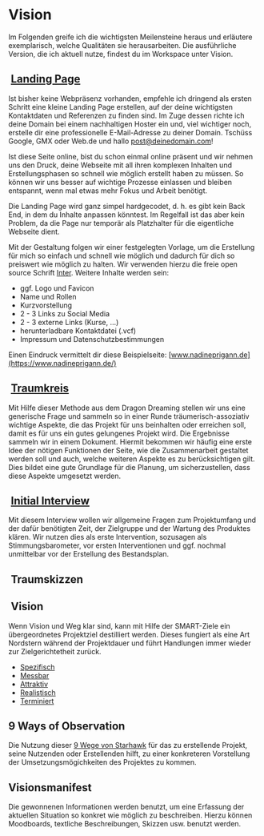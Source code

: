 # Vision

Im Folgenden greife ich die wichtigsten Meilensteine heraus und erläutere exemplarisch, welche Qualitäten sie herausarbeiten. Die ausführliche Version, die ich aktuell nutze, findest du im Workspace unter Vision.

##  [Landing Page](https://trello.com/c/H0mrfhs8)

Ist bisher keine Webpräsenz vorhanden, empfehle ich dringend als ersten Schritt eine kleine Landing Page erstellen, auf der deine wichtigsten Kontaktdaten und Referenzen zu finden sind. Im Zuge dessen richte ich deine Domain bei einem nachhaltigen Hoster ein und, viel wichtiger noch, erstelle dir eine professionelle E-Mail-Adresse zu deiner Domain. Tschüss Google, GMX oder Web.de und hallo <post@deinedomain.com>!

Ist diese Seite online, bist du schon einmal online präsent und wir nehmen uns den Druck, deine Webseite mit all ihren komplexen Inhalten und Erstellungsphasen so schnell wie möglich erstellt haben zu müssen. So können wir uns besser auf wichtige Prozesse einlassen und bleiben entspannt, wenn mal etwas mehr Fokus und Arbeit benötigt.

Die Landing Page wird ganz simpel hardgecodet, d. h. es gibt kein Back End, in dem du Inhalte anpassen könntest. Im Regelfall ist das aber kein Problem, da die Page nur temporär als Platzhalter für die eigentliche Webseite dient.

Mit der Gestaltung folgen wir einer festgelegten Vorlage, um die Erstellung für mich so einfach und schnell wie möglich und dadurch für dich so preiswert wie möglich zu halten. Wir verwenden hierzu die freie open source Schrift [Inter](https://rsms.me/inter/). Weitere Inhalte werden sein:

- ggf. Logo und Favicon
- Name und Rollen
- Kurzvorstellung
- 2 - 3 Links zu Social Media
- 2 - 3 externe Links (Kurse, ...)
- herunterladbare Kontaktdatei (.vcf)
- Impressum und Datenschutzbestimmungen

Einen Eindruck vermittelt dir diese Beispielseite: [www.nadineprigann.de](https://www.nadineprigann.de/)

##  [Traumkreis](https://trello.com/c/0Yqb0tHP)

Mit Hilfe dieser Methode aus dem Dragon Dreaming stellen wir uns eine generische Frage und sammeln so in einer Runde träumerisch-assoziativ wichtige Aspekte, die das Projekt für uns beinhalten oder erreichen soll, damit es für uns ein gutes gelungenes Projekt wird. Die Ergebnisse sammeln wir in einem Dokument. Hiermit bekommen wir häufig eine erste Idee der nötigen Funktionen der Seite, wie die Zusammenarbeit gestaltet werden soll und auch, welche weiteren Aspekte es zu berücksichtigen gilt. Dies bildet eine gute Grundlage für die Planung, um sicherzustellen, dass diese Aspekte umgesetzt werden.

##  [Initial Interview](https://trello.com/c/CpoXS9g5)

Mit diesem Interview wollen wir allgemeine Fragen zum Projektumfang und der dafür benötigten Zeit, der Zielgruppe und der Wartung des Produktes klären. Wir nutzen dies als erste Intervention, sozusagen als Stimmungsbarometer, vor ersten Interventionen und ggf. nochmal unmittelbar vor der Erstellung des Bestandsplan.

<c-text-block text="Dieses Interview soll als digitales Formular in diesem Guide frei zugänglich gemacht werden. Hierdurch kann ich den Auftraggebenden einen Link senden, den sie ausfüllen und wir uns beide vor dem Erstgespräch auf dieses vorbereiten können. Der PDF-Versand via Mail entfällt und / oder Onlinegespräche werden dadurch deutlich effizienter." label="feature" class="label-feature" />

##  Traumskizzen

<!-- ##  Dragon Dreaming / IKIGAI

Dragon Dreaming wurde von John Croft entwickelt und ist extrem beeinflusst durch die Sprache und Methodik der Indigenen Westausaustraliens, den Nyungar. Die Methode soll durch ihren spielerischen und kollaborativen Charakter helfen, die Perspektive zu öffnen und völlig frei Leitsätze zu definieren. Folgende Fragen können hiermit u.a. beantwortet werden:

- Was ist das Ziel / Vision des Projektes?
- Welche Features soll das Projekt haben?
- Was macht das Projekt besonders?
- Wo steht das Projekt in 5 Jahren?

<c-text-block text="Lektüreempfehlung: Das Dragon Dreaming Playbook – Ilona Koglin + Julia Kommerell" label="info" class="label-info" />

Zusammen mit [IKIGAI](https://www.bbc.com/worklife/article/20170807-ikigai-a-japanese-concept-to-improve-work-and-life) kann hieraus eine starke Vision für das Projekt kreiert werden. -->

##  Vision

Wenn Vision und Weg klar sind, kann mit Hilfe der SMART-Ziele ein übergeordnetes Projektziel destilliert werden. Dieses fungiert als eine Art Nordstern während der Projektdauer und führt Handlungen immer wieder zur Zielgerichtetheit zurück.

- [Spezifisch](https://www.bwl-lexikon.de/wiki/smart-ziele/#spezifisch-specific)
- [Messbar](https://www.bwl-lexikon.de/wiki/smart-ziele/#messbar-measurable)
- [Attraktiv](https://www.bwl-lexikon.de/wiki/smart-ziele/#attraktiv-accepted)
- [Realistisch](https://www.bwl-lexikon.de/wiki/smart-ziele/#realistisch-realistic)
- [Terminiert](https://www.bwl-lexikon.de/wiki/smart-ziele/#terminiert-time-bound)

<!-- ##  Ideen, Ressourcen, Lernanliegen, Limits

Sammeln von Gedanken und Fakten in diesen 4 Kategorien, um einen Überblick über den möglichen Umfang des Projektes unter Einbeziehung von reelen Ressourcen und Begrenzungen zu erhalten. -->

## 9 Ways of Observation

Die Nutzung dieser [9 Wege von Starhawk](https://cloud.nadineprigann.de/index.php/s/QPsfr5HJW3BDPcy) für das zu erstellende Projekt, seine Nutzenden oder Erstellenden hilft, zu einer konkreteren Vorstellung der Umsetzungsmögichkeiten des Projektes zu kommen.

<!-- ##  Wheel Of Magicians

Mit einer Gruppe von Menschen, evtl. das beauftragende Team, können aufkommende Fragen intuitiv beantwortet werden, beispielsweise als Follow-Up der 9 Wege der Beobachtung. Dies funktioniert so: man teilt eine Gruppe in Fragende und Antwortende und stellt sich im Kreis auf. Die Fragenden denken sich jede:r eine Frage zum Projekt aus, die sie jedem Antwortenden stellen. So werden viele Fragen mit vielen Antwortmöglichkeiten generiert, die nachher in der Gruppe reflektiert werden können. -->

## Visionsmanifest

Die gewonnenen Informationen werden benutzt, um eine Erfassung der aktuellen Situation so konkret wie möglich zu beschreiben. Hierzu können Moodboards, textliche Beschreibungen, Skizzen usw. benutzt werden.

<!-- ##  Definition und Abnahme

Besprechung des Bestandsplan mit Auftraggebenden, um eine Strategie zu entwickeln, was und wie ein digitales Produkt entwickelt werden kann, welches ihren und den Bedürfnissen ihrer Nutzenden gerecht wird. Hier können bei Bedarf weitere und / oder oben genannte Methoden und Techniken zum Einsatz kommen. Hier werden nun, als Abschluss der Visionsphase, die erarbeiteten Strategien und Definitionen abgenommen.

Möchtest du noch mehr Informationen sowie die Entstehungsgeschichte lesen, schau dir gerne die [Dokumentation](../../documentation) des Projektes an. -->
